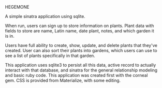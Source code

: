 HEGEMONE

A simple sinatra application using sqlite.

When run, users can sign up to store information on plants. Plant data with fields to store are name, Latin name, date plant, notes, and which garden it is in.

Users have full ability to create, show, update, and delete plants that they've created. User can also sort their plants into gardens, which users can use to see a list of plants specifically in that garden. 

This application uses sqlite3 to persist all this data, active record to actually interact with that database, and sinatra for the general relationship modeling and basic ruby code. This application was created first with the corneal gem. CSS is provided from Materialize, with some editing. 


